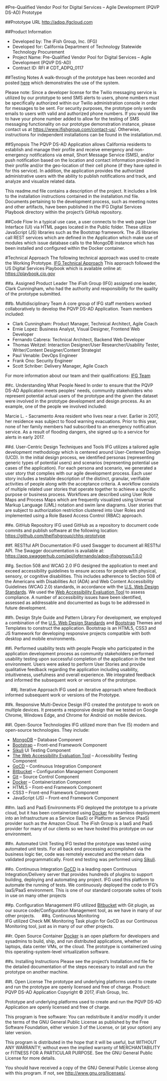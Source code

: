 #Pre-Qualified Vendor Pool for Digital Services – Agile Development (PQVP DS-AD) Prototype

##Prototype URL
http://adpq.ifgcloud.com

##Product Information

* Developed by: The iFish Group, Inc. (IFG)
* Developed for: California Department of Technology Statewide Technology Procurement
* Project Name: Pre-Qualified Vendor Pool for Digital Services – Agile Development (PQVP DS-AD)
* Contract ID: RFI # CDT_ADPQ_0117

##Testing Notes
A walk-through of the prototype has been recorded and posted [here](http:\\www.google.com) which demonstrates the use of the system.

Please note: Since a developer license for the Twilio messaging service is utilized by our prototype to send SMS alerts to users, phone numbers must be specifically authorized within our Twilio administration console in order for messages to be sent. For security purposes, the prototype only sends emails to users with valid and authorized phone numbers. If you would like to have your phone number added to allow for the testing of SMS messaging functionality on our prototype demonstration instance, please contact us at https://www.ifishgroup.com/contact-us/. Otherwise, instructions for independent installations can be found in the installation.md. 

##Synopsis
The PQVP DS-AD Application allows California residents to establish and manage their profile and receive emergency and non-emergency notifications via email, Short Message Service (SMS), and/or push notification based on the location and contact information provided in their profile and/or the geo-location of their cell phone (if they have opted in for this service). In addition, the application provides the authorized administrative users with the ability to publish notifications and track, and analyze and visualize related data.

This readme.md file contains a description of the project. It includes a link to the installation instructions contained in the installation.md file. Documents pertaining to the development process, such as meeting notes and other artifacts, have been published in the IFG Digital Services Playbook directory within the project’s GitHub repository.

##Code Flow
In a typical use case, a user connects to the web page User Interface (UI) via HTML pages located in the Public folder. These utilize JavaScript (JS) libraries such as the Bootstrap framework. The JS libraries call REST services which are defined in the Application which make use of modules which issue database calls to the MongoDB instance which has been installed and configured within the Docker container.

#Technical Approach
The following technical approach was used to create the Working Prototype. [IFG Technical Approach](https://github.com/theifishgroup/chhs-prototype/blob/master/Agile/RFI%20CDT-ADPQ-0117-IFG%20Technical%20Approach-FINAL.docx) This approach followed the US Digital Services Playbook which is available online at: https://playbook.cio.gov

##a. Assigned Product Leader
The iFish Group (IFG) assigned one leader, Clark Cunningham, who had the authority and responsibility for the quality of the prototype submitted.  

##b. Multidisciplinary Team
A core group of IFG staff members worked collaboratively to develop the PQVP DS-AD Application. Team members included:

* Clark Cunningham: Product Manager, Technical Architect, Agile Coach
* Ernie Lopez:  Business Analyst, Visual Designer, Frontend Web Developer
* Fernando Cabrera:  Technical Architect, Backend Web Developer
* Thomas Weitzel: Interaction Designer/User Researcher/Usability Tester, Writer/Content Designer/Content Strategist
* Paul Venable:  DevOps Engineer
* Frank Ono:  Security Engineer
* Scott Schriber:  Delivery Manager, Agile Coach

For more information about our team and their qualifications: [IFG Team](https://github.com/theifishgroup/chhs-prototype/blob/master/Agile/ADPQ%20IFG%20TEAM-FINAL.docx)

##c. Understanding What People Need
In order to ensure that the PQVP DS-AD Application meets peoples’ needs, community stakeholders who represent potential actual users of the prototype and the given the dataset were involved in the prototype development and design process. As an example, one of the people we involved included:

Marcie L. - Sacramento Area resident who lives near a river.  Earlier in 2017, her residence was subject to flood warning evacuations. Prior to this year, none of her family members had subscribed to an emergency notification service. As a result of flooding dangers, she signed up to a service for alerts in early 2017.

##d. User-Centric Design Techniques and Tools
IFG utilizes a tailored agile development methodology which is centered around User-Centered Design (UCD). 
In the initial design process, we identified personas (representing generic types of potential users) and scenarios (representing potential use cases of the application). For each persona and scenario, we generated a user story that complies with our agile development process.
Each user story includes a testable description of the distinct, granular, verifiable activities of people along with the acceptance criteria.
A workflow consists of multiple related user stories that operate together to achieve a specific purpose or business process. Workflows are described using User Role Maps and Process Maps which are frequently visualized using Universal Markup Language (UML) notation and swim lane diagrams. 
User stories that are subject to authorization restriction clustered into User Roles and implemented using a Role Based Access Control (RBAC) approach. 

##e. GitHub Repository
IFG used GitHub as a repository to document code commits and publish software at the following location: https://github.com/theifishgroup/chhs-prototype 

##f. RESTful API Documentation
IFG used Swagger to document all RESTful API. The Swagger documentation is available at:
https://app.swaggerhub.com/api/igfernando/adpq-ifishgroup/1.0.0

##g. Section 508 and WCAG 2.0
IFG designed the application to meet and exceed accessibility guidelines to ensure access for people with physical, sensory, or cognitive disabilities. This includes adherence to Section 508 of the Americans with Disabilities Act (ADA) and Web Content Accessibility Guidelines (WCAG 2.0) standards, in accordance with the [U.S. Web Design Standards](https://standards.usa.gov/). We used the [Web Accessibility Evaluation Tool](http://wave.webaim.org/) to assess compliance. A number of accessibility issues have been identified, assessed as addressable and documented as bugs to be addressed in future development.

##h. Design Style Guide and Pattern Library
For development, we employed a combination of the [U.S. Web Design Standards](https://standards.usa.gov/) and [Bootstrap](http://getbootstrap.com/) Themes and Templates to construct the application. Bootstrap is an HTML5, CSS3 and JS framework for developing responsive projects compatible with both desktop and mobile environments.
 
##i. Performed usability tests with people
People who participated in the application development process as community stakeholders performed usability testing upon successful completion of the application in the test environment. Users were asked to perform User Stories and provide qualitative feedback regarding the application including usability, intuitiveness, usefulness and overall experience. We integrated feedback and informed the subsequent work or versions of the prototype.

 
##j. Iterative Approach
IFG used an iterative approach where feedback informed subsequent work or versions of the
Prototype. 

##k. Responsive Multi-Device Design
IFG created the prototype to work on multiple devices. It presents a responsive design that we tested on Google Chrome, Windows Edge, and Chrome for Android on mobile devices.

##l. Open-Source Technologies
IFG utilized more than five (5) modern and open-source technologies. They include:
* [MongoDB](https://www.mongodb.com/community) – Database Component
* [Bootstrap](http://getbootstrap.com/) – Front-end Framework Component
* [Sikuli](http://www.sikuli.org/) UI Testing Component
* [The Web Accessibility Evaluation Tool](http://wave.webaim.org/) – Accessibility Testing Component
* [GoCD](https://www.gocd.io) – Continuous Integration Component
* [Bitbucket](https://bitbucket.org) – Configuration Management Component
* [Git](https://github.com) – Source Control Component
* [Docker](https://www.docker.com/) – Containerization Component
* HTML5 – Front-end Framework Component
* CSS3 – Front-end Framework Component
* JavaScript (JS) – Front-end Framework Component

##m. IaaS and PaaS Environments
IFG deployed the prototype to a private cloud, but it has been containerized using [Docker](https://www.docker.com/) for seamless deployment into an Infrastructure as a Service (IaaS) or Platform as Service (PaaS) provider such as the Amazon Cloud. The iFish Group is a IaaS and PaaS provider for many of our clients so we have hosted this prototype on our environment.

##n. Automated Unit Testing
IFG tested the prototype was tested using automated unit tests. For all back end processing accomplished via the business logic tier, code was remotely executed and the return data validated programmatically. Front end testing was performed using [Sikuli](http://www.sikuli.org/). 

##o. Continuous Integration
[GoCD](https://www.gocd.io) is a leading open Continuous Integration/Delivery server that provides hundreds of plugins to support building, deploying and automating any project. IFG used this platform to automate the running of tests. We continuously deployed the code to IFG’s IaaS/PaaS environment.  This is one of our standard corporate suites of tools in use on many other projects

##p.  Configuration Management
IFG utilized [Bitbucket](https://bitbucket.org) with Git plugin, as our source code/Configuration Management tool, as we have in many of our other projects.
 
##q. Continuous Monitoring  
IFG utilized Check MK Monitoring Task plugin for GoCD as our Continuous Monitoring tool, just as in many of our other projects.

##r. Open Source Container
[Docker](https://www.docker.com) is an open platform for developers and sysadmins to build, ship, and run distributed applications, whether on laptops, data center VMs, or the cloud. The prototype is containerized using this operating-system-level virtualization software.

##s. Installing Instructions
Please see the project’s Installation.md file for the detailed documentation of the steps necessary to install and run the prototype on another machine.

##t. Open License
The prototype and underlying platforms used to create and run the prototype are openly licensed and free of charge.
Product: PQVP DS-AD Application
Copyright © 2017, iFish Group, Inc.

Prototype and underlying platforms used to create and run the PQVP DS-AD Application are openly
licensed and free of charge. 

This program is free software: You can redistribute it and/or modify it under the terms of the GNU General Public License as published by the Free Software Foundation, either version 3 of the License, or
(at your option) any later version.

This program is distributed in the hope that it will be useful, but WITHOUT ANY WARRANTY; without even the implied warranty of MERCHANTABILITY or FITNESS FOR A PARTICULAR PURPOSE. See the
GNU General Public License for more details.

You should have received a copy of the GNU General Public License along with this program. If not, see <http://www.gnu.org/licenses/>.
